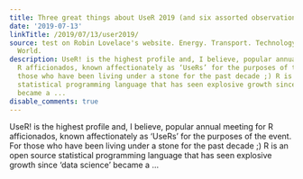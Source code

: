 ```yaml
---
title: Three great things about UseR 2019 (and six assorted observations)
date: '2019-07-13'
linkTitle: /2019/07/13/user2019/
source: test on Robin Lovelace's website. Energy. Transport. Technology. Change the
  World.
description: UseR! is the highest profile and, I believe, popular annual meeting for
  R afficionados, known affectionately as ‘UseRs’ for the purposes of the event. For
  those who have been living under a stone for the past decade ;) R is an open source
  statistical programming language that has seen explosive growth since ‘data science’
  became a ...
disable_comments: true
---
```

UseR! is the highest profile and, I believe, popular annual meeting for R afficionados, known affectionately as ‘UseRs’ for the purposes of the event. For those who have been living under a stone for the past decade ;) R is an open source statistical programming language that has seen explosive growth since ‘data science’ became a ...